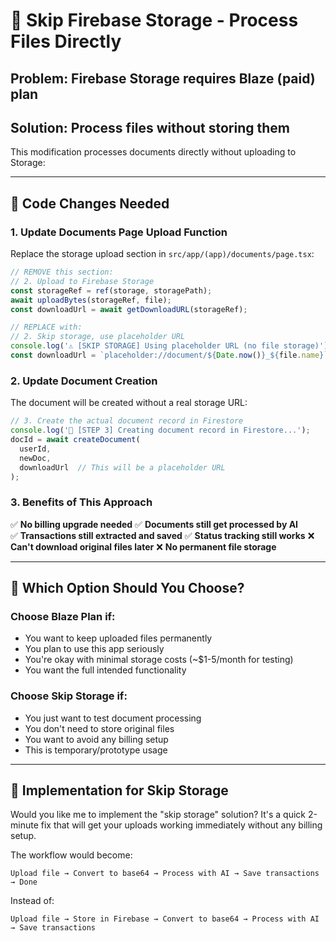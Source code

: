 # 💾 Skip Firebase Storage - Process Files Directly

## Problem: Firebase Storage requires Blaze (paid) plan

## Solution: Process files without storing them

This modification processes documents directly without uploading to Storage:

---

## 🔧 Code Changes Needed

### 1. Update Documents Page Upload Function

Replace the storage upload section in `src/app/(app)/documents/page.tsx`:

```typescript
// REMOVE this section:
// 2. Upload to Firebase Storage
const storageRef = ref(storage, storagePath);
await uploadBytes(storageRef, file);
const downloadUrl = await getDownloadURL(storageRef);

// REPLACE with:
// 2. Skip storage, use placeholder URL
console.log('⚠️ [SKIP STORAGE] Using placeholder URL (no file storage)');
const downloadUrl = `placeholder://document/${Date.now()}_${file.name}`;
```

### 2. Update Document Creation

The document will be created without a real storage URL:

```typescript
// 3. Create the actual document record in Firestore
console.log('💾 [STEP 3] Creating document record in Firestore...');
docId = await createDocument(
  userId,
  newDoc,
  downloadUrl  // This will be a placeholder URL
);
```

### 3. Benefits of This Approach

✅ **No billing upgrade needed**
✅ **Documents still get processed by AI**  
✅ **Transactions still extracted and saved**
✅ **Status tracking still works**
❌ **Can't download original files later**
❌ **No permanent file storage**

---

## 🎯 Which Option Should You Choose?

### Choose **Blaze Plan** if:
- You want to keep uploaded files permanently
- You plan to use this app seriously
- You're okay with minimal storage costs (~$1-5/month for testing)
- You want the full intended functionality

### Choose **Skip Storage** if:
- You just want to test document processing
- You don't need to store original files
- You want to avoid any billing setup
- This is temporary/prototype usage

---

## 🔄 Implementation for Skip Storage

Would you like me to implement the "skip storage" solution? It's a quick 2-minute fix that will get your uploads working immediately without any billing setup.

The workflow would become:
```
Upload file → Convert to base64 → Process with AI → Save transactions → Done
```

Instead of:
```
Upload file → Store in Firebase → Convert to base64 → Process with AI → Save transactions
```